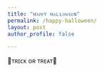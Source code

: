 ```yaml
---
title: "ʜᴀᴘᴘʏ ʜᴀʟʟᴏᴡᴇᴇɴ"
permalink: /happy-halloween/
layout: post
author_profile: false

---
```

🎃ᴛʀɪᴄᴋ ᴏʀ ᴛʀᴇᴀᴛ👻
